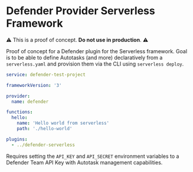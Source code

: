 # Defender Provider Serverless Framework

:warning: This is a proof of concept. **Do not use in production**. :warning:

Proof of concept for a Defender plugin for the Serverless framework. Goal is to be able to define Autotasks (and more) declaratively from a `serverless.yaml` and provision them via the CLI using `serverless deploy`.

```yaml
service: defender-test-project

frameworkVersion: '3'

provider:
  name: defender

functions:
  hello:
    name: 'Hello world from serverless'
    path: './hello-world'

plugins:
  - ../defender-serverless
```

Requires setting the `API_KEY` and `API_SECRET` environment variables to a Defender Team API Key with Autotask management capabilities.
